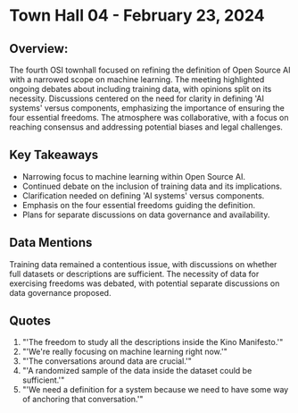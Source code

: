 # Town Hall 04 - February 23, 2024

## Overview:
The fourth OSI townhall focused on refining the definition of Open Source AI with a narrowed scope on machine learning. The meeting highlighted ongoing debates about including training data, with opinions split on its necessity. Discussions centered on the need for clarity in defining 'AI systems' versus components, emphasizing the importance of ensuring the four essential freedoms. The atmosphere was collaborative, with a focus on reaching consensus and addressing potential biases and legal challenges.

## Key Takeaways
- Narrowing focus to machine learning within Open Source AI.
- Continued debate on the inclusion of training data and its implications.
- Clarification needed on defining 'AI systems' versus components.
- Emphasis on the four essential freedoms guiding the definition.
- Plans for separate discussions on data governance and availability.

## Data Mentions
Training data remained a contentious issue, with discussions on whether full datasets or descriptions are sufficient. The necessity of data for exercising freedoms was debated, with potential separate discussions on data governance proposed.

## Quotes
1. "'The freedom to study all the descriptions inside the Kino Manifesto.'"
2. "'We're really focusing on machine learning right now.'"
3. "'The conversations around data are crucial.'"
4. "'A randomized sample of the data inside the dataset could be sufficient.'"
5. "'We need a definition for a system because we need to have some way of anchoring that conversation.'"

